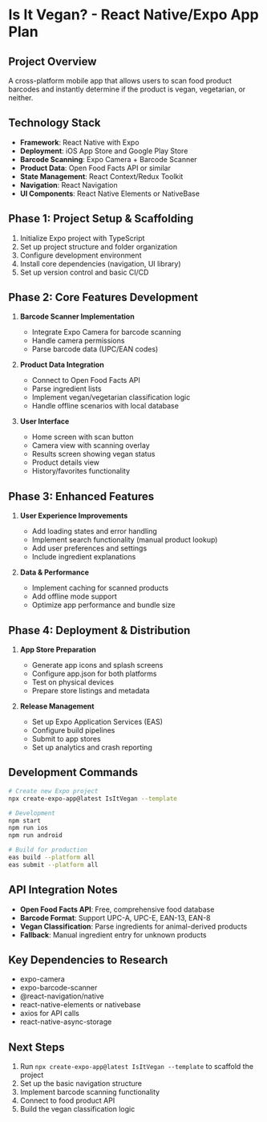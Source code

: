 # Is It Vegan? - React Native/Expo App Plan

## Project Overview
A cross-platform mobile app that allows users to scan food product barcodes and instantly determine if the product is vegan, vegetarian, or neither.

## Technology Stack
- **Framework**: React Native with Expo
- **Deployment**: iOS App Store and Google Play Store
- **Barcode Scanning**: Expo Camera + Barcode Scanner
- **Product Data**: Open Food Facts API or similar
- **State Management**: React Context/Redux Toolkit
- **Navigation**: React Navigation
- **UI Components**: React Native Elements or NativeBase

## Phase 1: Project Setup & Scaffolding
1. Initialize Expo project with TypeScript
2. Set up project structure and folder organization
3. Configure development environment
4. Install core dependencies (navigation, UI library)
5. Set up version control and basic CI/CD

## Phase 2: Core Features Development
1. **Barcode Scanner Implementation**
   - Integrate Expo Camera for barcode scanning
   - Handle camera permissions
   - Parse barcode data (UPC/EAN codes)

2. **Product Data Integration**
   - Connect to Open Food Facts API
   - Parse ingredient lists
   - Implement vegan/vegetarian classification logic
   - Handle offline scenarios with local database

3. **User Interface**
   - Home screen with scan button
   - Camera view with scanning overlay
   - Results screen showing vegan status
   - Product details view
   - History/favorites functionality

## Phase 3: Enhanced Features
1. **User Experience Improvements**
   - Add loading states and error handling
   - Implement search functionality (manual product lookup)
   - Add user preferences and settings
   - Include ingredient explanations

2. **Data & Performance**
   - Implement caching for scanned products
   - Add offline mode support
   - Optimize app performance and bundle size

## Phase 4: Deployment & Distribution
1. **App Store Preparation**
   - Generate app icons and splash screens
   - Configure app.json for both platforms
   - Test on physical devices
   - Prepare store listings and metadata

2. **Release Management**
   - Set up Expo Application Services (EAS)
   - Configure build pipelines
   - Submit to app stores
   - Set up analytics and crash reporting

## Development Commands
```bash
# Create new Expo project
npx create-expo-app@latest IsItVegan --template

# Development
npm start
npm run ios
npm run android

# Build for production
eas build --platform all
eas submit --platform all
```

## API Integration Notes
- **Open Food Facts API**: Free, comprehensive food database
- **Barcode Format**: Support UPC-A, UPC-E, EAN-13, EAN-8
- **Vegan Classification**: Parse ingredients for animal-derived products
- **Fallback**: Manual ingredient entry for unknown products

## Key Dependencies to Research
- expo-camera
- expo-barcode-scanner
- @react-navigation/native
- react-native-elements or nativebase
- axios for API calls
- react-native-async-storage

## Next Steps
1. Run `npx create-expo-app@latest IsItVegan --template` to scaffold the project
2. Set up the basic navigation structure
3. Implement barcode scanning functionality
4. Connect to food product API
5. Build the vegan classification logic